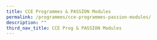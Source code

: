 ```yaml
---
title: CCE Programmes & PASSION Modules
permalink: /programmes/cce-programmes-passion-modules/
description: ""
third_nav_title: CCE Prog & PASSION Modules
---
```


